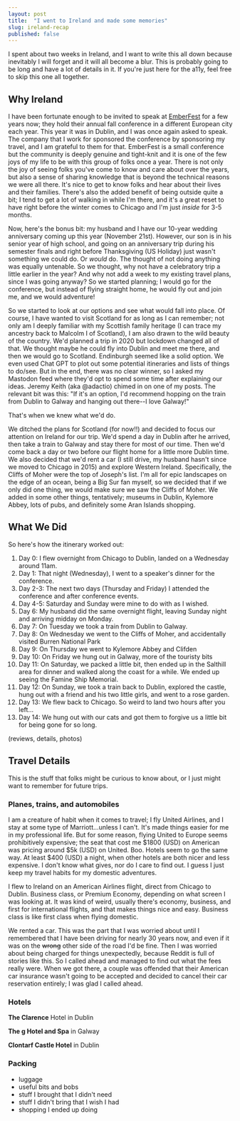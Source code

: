 ```yaml
---
layout: post
title:  "I went to Ireland and made some memories"
slug: ireland-recap
published: false
---
```


I spent about two weeks in Ireland, and I want to write this all down because inevitably I will forget and it will all become a blur. This is probably going to be long and have a lot of details in it. If you're just here for the a11y, feel free to skip this one all together.

<!--more-->

## Why Ireland

I have been fortunate enough to be invited to speak at [EmberFest](https://emberfest.eu) for a few years now; they hold their annual fall conference in a different European city each year. This year it was in Dublin, and I was once again asked to speak. The company that I work for sponsored the conference by sponsoring my travel, and I am grateful to them for that. EmberFest is a small conference but the community is deeply genuine and tight-knit and it is one of the few joys of my life to be with this group of folks once a year. There is not only the joy of seeing folks you've come to know and care about over the years, but also a sense of sharing knowledge that is beyond the technical reasons we were all there. It's nice to get to know folks and hear about their lives and their families. There's also the added benefit of being outside quite a bit; I tend to get a lot of walking in while I'm there, and it's a great reset to have right before the winter comes to Chicago and I'm just _inside_ for 3-5 months. 

Now, here's the bonus bit: my husband and I have our 10-year wedding anniversary coming up this year (November 21st). However, our son is in his senior year of high school, and going on an anniversary trip during his semester finals and right before Thanksgiving (US Holiday) just wasn't something we could do. Or _would_ do. The thought of not doing anything was equally untenable. So we thought, why not have a celebratory trip a little earlier in the year? And why not add a week to my existing travel plans, since I was going anyway? So we started planning; I would go for the conference, but instead of flying straight home, he would fly out and join me, and we would adventure!

So we started to look at our options and see what would fall into place. Of course, I have wanted to visit Scotland for as long as I can remember; not only am I deeply familiar with my Scottish family heritage (I can trace my ancestry back to Malcolm I of Scotland), I am also drawn to the wild beauty of the country. We'd planned a trip in 2020 but lockdown changed all of that. We thought maybe he could fly into Dublin and meet me there, and then we would go to Scotland. Endinburgh seemed like a solid option. We even used Chat GPT to plot out some potential itineraries and lists of things to do/see. But in the end, there was no clear winner, so I asked my Mastodon feed where they'd opt to spend some time after explaining our ideas. Jeremy Keith (aka @adactio) chimed in on one of my posts. The relevant bit was this: "If it's an option, I'd recommend hopping on the train from Dublin to Galway and hanging out there--I love Galway!"

That's when we knew what we'd do.

We ditched the plans for Scotland (for now!!) and decided to focus our attention on Ireland for our trip. We'd spend a day in Dublin after he arrived, then take a train to Galway and stay there for most of our time. Then we'd come back a day or two before our flight home for a little more Dublin time. We also decided that we'd rent a car (I still drive, my husband hasn't since we moved to Chicago in 2015) and explore Western Ireland. Specifically, the Cliffs of Moher were the top of Joseph's list. I'm all for epic landscapes on the edge of an ocean, being a Big Sur fan myself, so we decided that if we only did one thing, we would make sure we saw the Cliffs of Moher. We added in some other things, tentatively; museums in Dublin, Kylemore Abbey, lots of pubs, and definitely some Aran Islands shopping.

## What We Did

So here's how the itinerary worked out:

1. Day 0: I flew overnight from Chicago to Dublin, landed on a Wednesday around 11am.
2. Day 1: That night (Wednesday), I went to a speaker's dinner for the conference.
3. Day 2-3: The next two days (Thursday and Friday) I attended the conference and after conference events.
4. Day 4-5: Saturday and Sunday were mine to do with as I wished.
5. Day 6: My husband did the same overnight flight, leaving Sunday night and arriving midday on Monday.
6. Day 7: On Tuesday we took a train from Dublin to Galway.
7. Day 8: On Wednesday we went to the Cliffs of Moher, and accidentally visited Burren National Park
8. Day 9: On Thursday we went to Kylemore Abbey and Clifden
9. Day 10: On Friday we hung out in Galway, more of the touristy bits
10. Day 11: On Saturday, we packed a little bit, then ended up in the Salthill area for dinner and walked along the coast for a while. We ended up seeing the Famine Ship Memorial.
11. Day 12: On Sunday, we took a train back to Dublin, explored the castle, hung out with a friend and his two little girls, and went to a rose garden.
12. Day 13: We flew back to Chicago. So weird to land two hours after you left...
13. Day 14: We hung out with our cats and got them to forgive us a little bit for being gone for so long.

(reviews, details, photos)


## Travel Details

This is the stuff that folks might be curious to know about, or I just might want to remember for future trips.

### Planes, trains, and automobiles

I am a creature of habit when it comes to travel; I fly United Airlines, and I stay at some type of Marriott...unless I can't. It's made things easier for me in my professional life. But for some reason, flying United to Europe seems prohibitively expensive; the seat that cost me $1800 (USD) on American was pricing around $5k (USD) on United. Boo. Hotels seem to go the same way. At least $400 (USD) a night, when other hotels are both nicer and less expensive. I don't know what gives, nor do I care to find out. I guess I just keep my travel habits for my domestic adventures. 

I flew to Ireland on an American Airlines flight, direct from Chicago to Dublin. Business class, or Premium Economy, depending on what screen I was looking at. It was kind of weird, usually there's economy, business, and first for international flights, and that makes things nice and easy. Business class is like first class when flying domestic. 

We rented a car. This was the part that I was worried about until I remembered that I have been driving for nearly 30 years now, and even if it was on the ~~wrong~~ other side of the road I'd be fine. Then I was worried about being charged for things unexpectedly, because Reddit is full of stories like this. So I called ahead and managed to find out what the fees really were. When we got there, a couple was offended that their American car insurance wasn't going to be accepted and decided to cancel their car reservation entirely; I was glad I called ahead. 

### Hotels

**The Clarence** Hotel in Dublin

**The g Hotel and Spa** in Galway

**Clontarf Castle Hotel** in Dublin

### Packing

- luggage
- useful bits and bobs
- stuff I brought that I didn't need
- stuff I didn't bring that I wish I had
- shopping I ended up doing




